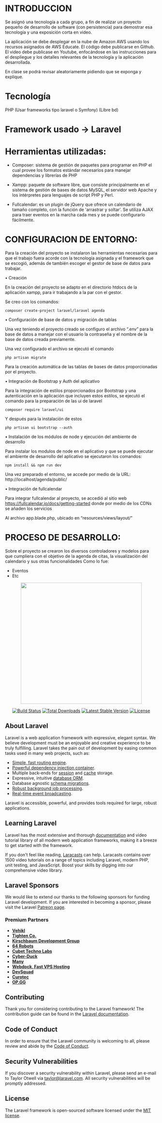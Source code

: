 # INTRODUCCION
Se asignó una tecnología a cada grupo, a fin de realizar un proyecto pequeño de desarrollo de software (con persistencia) para demostrar esa tecnología y una exposición corta en video. 

La aplicación se debe desplegar en la nube de Amazon AWS usando los recursos asignados de AWS Educate. El código debe publicarse en Github. El video debe publicase en Youtube, enfocándose en las instrucciones para el despliegue y los detalles relevantes de la tecnología y la aplicación desarrollada.

En clase se podrá revisar aleatoriamente pidiendo que se exponga y explique.

# Tecnología 
PHP (Usar frameworks tipo laravel o Symfony) (Libre bd)

# Framework usado -> Laravel

# Herramientas utilizadas:

- Composer: sistema de gestión de paquetes para programar en PHP el cual provee los formatos estándar necesarios para manejar dependencias y librerías de PHP

- Xampp: paquete de software libre, que consiste principalmente en el sistema de gestión de bases de datos MySQL, el servidor web Apache y los intérpretes para lenguajes de script PHP y Perl.

- Fullcalendar: es un plugin de jQuery que ofrece un calendario de tamaño completo, con la función de 'arrastrar y soltar'. Se utiliza AJAX para traer eventos en la marcha cada mes y se puede configurarlo fácilmente.

 
# CONFIGURACION DE ENTORNO: 

Para la creación del proyecto se instalaron las herramientas necesarias para que el trabajo fuera acorde con la tecnología asignada y el framework que se escogió, además de también escoger el gestor de base de datos para trabajar.

•	Creación

En la creación del proyecto se adapto en el directorio htdocs de la aplicación xampp, para ir trabajando a la par con el gestor. 

Se creo con los comandos: 

<code>composer create-project laravel/laravel agenda</code>

•	Configuración de base de datos y migración de tablas

Una vez teniendo el proyecto creado se configuro el archivo “.env” para la base de datos a manejar con el usuario la contraseña y el nombre de la base de datos creada previamente.

Una vez configurado el archivo se ejecutó el comando

<code>php artisan migrate</code>

Para la creación automática de las tablas de bases de datos proporcionadas por el proyecto.

•	Integración de Bootstrap y Auth del aplicativo

Para la integración de estilos proporcionados por Bootstrap y una autenticación en la aplicación que incluyen estos estilos, se ejecutó el comando para la preparación de las ui de laravel

<code>composer require laravel/ui </code>

Y después para la instalación de estos

<code>php artisan ui bootstrap --auth </code>

•	Instalación de los módulos de node y ejecución del ambiente de desarrollo

Para instalar los modulos de node en el aplicativo y que se puede ejecutar el ambiente de desarrollo del aplicativo se ejecutaron los comandos:

<code>npm install && npm run dev </code>

Una vez preparado el entorno, se accede por medio de la URL: http://localhost/agenda/public/ 

•	Integración de fullcalendar

Para integrar fullcalendar al proyecto, se accedió al sitio web https://fullcalendar.io/docs/getting-started donde por medio de los CDNs se añaden los servicios 
 
Al archivo app.blade.php, ubicado en “resources/views/layout/”

# PROCESO DE DESARROLLO:
Sobre el proyecto se crearon los diversos controladores y modelos para que cumpliera con el objetivo de la agenda de citas, la visualización del calendario y sus otras funcionalidades
Como lo fue:
-	Eventos 
-	Etc

<p align="center"><a href="https://laravel.com" target="_blank"><img src="https://raw.githubusercontent.com/laravel/art/master/logo-lockup/5%20SVG/2%20CMYK/1%20Full%20Color/laravel-logolockup-cmyk-red.svg" width="400"></a></p>

<p align="center">
<a href="https://travis-ci.org/laravel/framework"><img src="https://travis-ci.org/laravel/framework.svg" alt="Build Status"></a>
<a href="https://packagist.org/packages/laravel/framework"><img src="https://img.shields.io/packagist/dt/laravel/framework" alt="Total Downloads"></a>
<a href="https://packagist.org/packages/laravel/framework"><img src="https://img.shields.io/packagist/v/laravel/framework" alt="Latest Stable Version"></a>
<a href="https://packagist.org/packages/laravel/framework"><img src="https://img.shields.io/packagist/l/laravel/framework" alt="License"></a>
</p>

## About Laravel

Laravel is a web application framework with expressive, elegant syntax. We believe development must be an enjoyable and creative experience to be truly fulfilling. Laravel takes the pain out of development by easing common tasks used in many web projects, such as:

- [Simple, fast routing engine](https://laravel.com/docs/routing).
- [Powerful dependency injection container](https://laravel.com/docs/container).
- Multiple back-ends for [session](https://laravel.com/docs/session) and [cache](https://laravel.com/docs/cache) storage.
- Expressive, intuitive [database ORM](https://laravel.com/docs/eloquent).
- Database agnostic [schema migrations](https://laravel.com/docs/migrations).
- [Robust background job processing](https://laravel.com/docs/queues).
- [Real-time event broadcasting](https://laravel.com/docs/broadcasting).

Laravel is accessible, powerful, and provides tools required for large, robust applications.

## Learning Laravel

Laravel has the most extensive and thorough [documentation](https://laravel.com/docs) and video tutorial library of all modern web application frameworks, making it a breeze to get started with the framework.

If you don't feel like reading, [Laracasts](https://laracasts.com) can help. Laracasts contains over 1500 video tutorials on a range of topics including Laravel, modern PHP, unit testing, and JavaScript. Boost your skills by digging into our comprehensive video library.

## Laravel Sponsors

We would like to extend our thanks to the following sponsors for funding Laravel development. If you are interested in becoming a sponsor, please visit the Laravel [Patreon page](https://patreon.com/taylorotwell).

### Premium Partners

- **[Vehikl](https://vehikl.com/)**
- **[Tighten Co.](https://tighten.co)**
- **[Kirschbaum Development Group](https://kirschbaumdevelopment.com)**
- **[64 Robots](https://64robots.com)**
- **[Cubet Techno Labs](https://cubettech.com)**
- **[Cyber-Duck](https://cyber-duck.co.uk)**
- **[Many](https://www.many.co.uk)**
- **[Webdock, Fast VPS Hosting](https://www.webdock.io/en)**
- **[DevSquad](https://devsquad.com)**
- **[Curotec](https://www.curotec.com/services/technologies/laravel/)**
- **[OP.GG](https://op.gg)**

## Contributing

Thank you for considering contributing to the Laravel framework! The contribution guide can be found in the [Laravel documentation](https://laravel.com/docs/contributions).

## Code of Conduct

In order to ensure that the Laravel community is welcoming to all, please review and abide by the [Code of Conduct](https://laravel.com/docs/contributions#code-of-conduct).

## Security Vulnerabilities

If you discover a security vulnerability within Laravel, please send an e-mail to Taylor Otwell via [taylor@laravel.com](mailto:taylor@laravel.com). All security vulnerabilities will be promptly addressed.

## License

The Laravel framework is open-sourced software licensed under the [MIT license](https://opensource.org/licenses/MIT).
